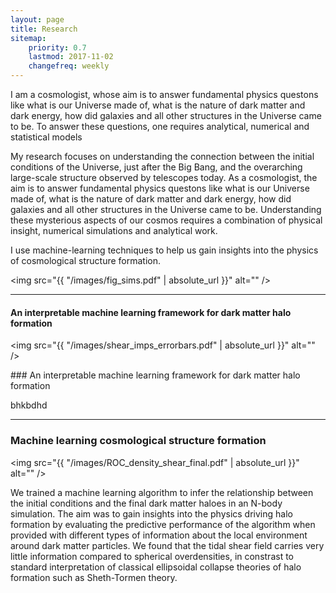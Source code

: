 ```yaml
---
layout: page
title: Research
sitemap:
    priority: 0.7
    lastmod: 2017-11-02
    changefreq: weekly
---
```


I am a cosmologist, whose aim is to answer fundamental physics questons like what is our Universe made of, what is the nature of dark matter and dark energy, how did galaxies and all other structures in the Universe came to be. To answer these questions, one requires analytical, numerical and statistical models

My research focuses on understanding the connection between the initial conditions of the Universe, just after the Big Bang, and the overarching large-scale structure observed by telescopes today. As a cosmologist, the aim is to answer fundamental physics questons like what is our Universe made of, what is the nature of dark matter and dark energy, how did galaxies and all other structures in the Universe came to be. Understanding these mysterious aspects of our cosmos requires a combination of physical insight, numerical simulations and analytical work.


I use machine-learning techniques to help us gain insights into the physics of cosmological structure formation.


<span class="image center"><img src="{{ "/images/fig_sims.pdf" | absolute_url }}" alt="" /></span>

<hr />

#### An interpretable machine learning framework for dark matter halo formation

<span class="image right"><img src="{{ "/images/shear_imps_errorbars.pdf" | absolute_url }}" alt="" /></span>

 <p>
### An interpretable machine learning framework for dark matter halo formation


  </p>

bhkbdhd

<hr />


### Machine learning cosmological structure formation

<span class="image right"><img src="{{ "/images/ROC_density_shear_final.pdf" | absolute_url }}" alt="" /></span>
 <p>

We trained a machine learning algorithm to infer the relationship between the initial conditions and the final dark matter haloes in an N-body simulation. The aim was to gain insights into the physics driving halo formation by evaluating the predictive performance of the algorithm when provided with different types of information about the local environment around dark matter particles. We found that the tidal shear field carries very little information compared to spherical overdensities, in constrast to standard interpretation of classical ellipsoidal collapse theories of halo formation such as Sheth-Tormen theory.
  </p>